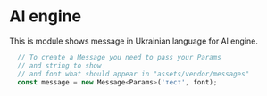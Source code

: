 # Al engine

This is module shows message in Ukrainian language for Al engine.

```js
  // To create a Message you need to pass your Params
  // and string to show
  // and font what should appear in "assets/vendor/messages"
  const message = new Message<Params>('тест', font);
``` 
